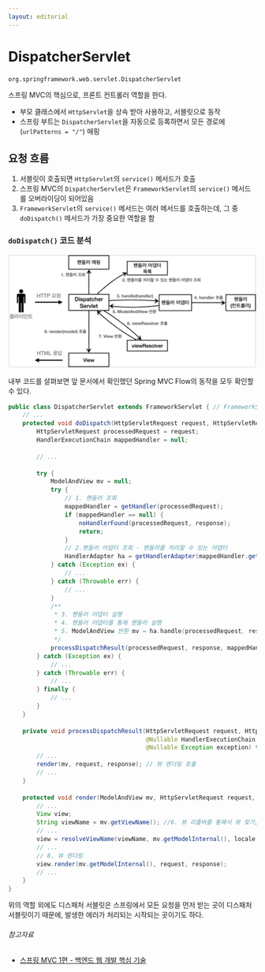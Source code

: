 ```yaml
---
layout: editorial
---
```


# DispatcherServlet

`org.springframework.web.servlet.DispatcherServlet`

스프링 MVC의 핵심으로, 프론트 컨트롤러 역할을 한다.

- 부모 클래스에서 `HttpServlet`을 상속 받아 사용하고, 서블릿으로 동작
- 스프링 부트는 `DispatcherServlet`을 자동으로 등록하면서 모든 경로에 (`urlPatterns = "/"`) 매핑

## 요청 흐름

1. 서블릿이 호출되면 `HttpServlet`의 `service()` 메서드가 호출
2. 스프링 MVC의 `DispatcherServlet`은 `FrameworkServlet`의 `service()` 메서드를 오버라이딩이 되어있음
3. `FrameworkServlet`의 `service()` 메서드는 여러 메서드를 호출하는데, 그 중 `doDispatch()` 메서드가 가장 중요한 역할을 함

### `doDispatch()` 코드 분석

![Spring MVC Flow(출처: 스프링 MVC 1편 - 백엔드 웹 개발 핵심 기술)](image/spring_mvc_flow.png)

내부 코드를 살펴보면 앞 문서에서 확인했던 Spring MVC Flow의 동작을 모두 확인할 수 있다.

```java
public class DispatcherServlet extends FrameworkServlet { // FrameworkServlet -> HttpServletBean -> HttpServlet
    // ...
    protected void doDispatch(HttpServletRequest request, HttpServletResponse response) throws Exception {
        HttpServletRequest processedRequest = request;
        HandlerExecutionChain mappedHandler = null;

        // ...

        try {
            ModelAndView mv = null;
            try {
                // 1. 핸들러 조회
                mappedHandler = getHandler(processedRequest);
                if (mappedHandler == null) {
                    noHandlerFound(processedRequest, response);
                    return;
                }
                // 2.핸들러 어댑터 조회 - 핸들러를 처리할 수 있는 어댑터
                HandlerAdapter ha = getHandlerAdapter(mappedHandler.getHandler());
            } catch (Exception ex) {
                // ...
            } catch (Throwable err) {
                // ...
            }
            /**
             * 3. 핸들러 어댑터 실행
             * 4. 핸들러 어댑터를 통해 핸들러 실행
             * 5. ModelAndView 반환 mv = ha.handle(processedRequest, response, mappedHandler.getHandler());
             */
            processDispatchResult(processedRequest, response, mappedHandler, mv, dispatchException);
        } catch (Exception ex) {
            // ...
        } catch (Throwable err) {
            // ...
        } finally {
            // ...
        }
    }

    private void processDispatchResult(HttpServletRequest request, HttpServletResponse response,
                                       @Nullable HandlerExecutionChain mappedHandler, @Nullable ModelAndView mv,
                                       @Nullable Exception exception) throws Exception {
        // ...
        render(mv, request, response); // 뷰 렌더링 호출
        // ...
    }

    protected void render(ModelAndView mv, HttpServletRequest request, HttpServletResponse response) throws Exception {
        // ...
        View view;
        String viewName = mv.getViewName(); //6. 뷰 리졸버를 통해서 뷰 찾기, 7.View 반환
        // ...
        view = resolveViewName(viewName, mv.getModelInternal(), locale, request);
        // ...
        // 8. 뷰 렌더링
        view.render(mv.getModelInternal(), request, response);
        // ...
    }
}
```

위의 역할 외에도 디스패처 서블릿은 스프링에서 모든 요청을 먼저 받는 곳이 디스패처 서블릿이기 때문에, 발생한 에러가 처리되는 시작되는 곳이기도 하다.

###### 참고자료

- [스프링 MVC 1편 - 백엔드 웹 개발 핵심 기술](https://www.inflearn.com/course/스프링-mvc-1)